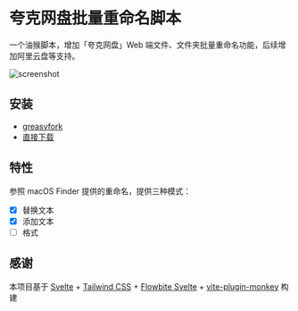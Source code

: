 # 夸克网盘批量重命名脚本

一个油猴脚本，增加「夸克网盘」Web 端文件、文件夹批量重命名功能，后续增加阿里云盘等支持。

![screenshot](https://github.com/isaced/pan-naming-master/assets/2088605/9133095d-8177-4dfe-b079-b3a97007c9e1)

## 安装

- [greasyfork](https://greasyfork.org/zh-CN/scripts/473475-夸克网盘批量重命名)
- [直接下载](https://github.com/isaced/pan-naming-master/releases)

## 特性

参照 macOS Finder 提供的重命名，提供三种模式：

- [x] 替换文本
- [x] 添加文本
- [ ] 格式

## 感谢

本项目基于 [Svelte](https://svelte.dev) + [Tailwind CSS](https://tailwindcss.com) + [Flowbite Svelte](https://flowbite-svelte.com) + [vite-plugin-monkey](https://github.com/lisonge/vite-plugin-monkey) 构建
